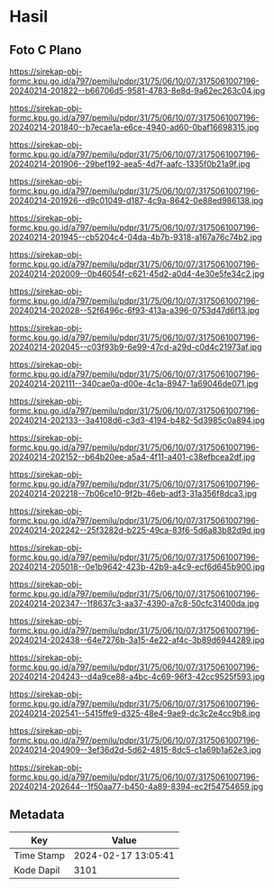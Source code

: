 # Hasil

## Foto C Plano

https://sirekap-obj-formc.kpu.go.id/a797/pemilu/pdpr/31/75/06/10/07/3175061007196-20240214-201822--b66706d5-9581-4783-8e8d-9a62ec263c04.jpg

https://sirekap-obj-formc.kpu.go.id/a797/pemilu/pdpr/31/75/06/10/07/3175061007196-20240214-201840--b7ecae1a-e6ce-4940-ad60-0baf16698315.jpg

https://sirekap-obj-formc.kpu.go.id/a797/pemilu/pdpr/31/75/06/10/07/3175061007196-20240214-201906--29bef192-aea5-4d7f-aafc-1335f0b21a9f.jpg

https://sirekap-obj-formc.kpu.go.id/a797/pemilu/pdpr/31/75/06/10/07/3175061007196-20240214-201926--d9c01049-d187-4c9a-8642-0e88ed986138.jpg

https://sirekap-obj-formc.kpu.go.id/a797/pemilu/pdpr/31/75/06/10/07/3175061007196-20240214-201945--cb5204c4-04da-4b7b-9318-a167a76c74b2.jpg

https://sirekap-obj-formc.kpu.go.id/a797/pemilu/pdpr/31/75/06/10/07/3175061007196-20240214-202009--0b46054f-c621-45d2-a0d4-4e30e5fe34c2.jpg

https://sirekap-obj-formc.kpu.go.id/a797/pemilu/pdpr/31/75/06/10/07/3175061007196-20240214-202028--52f6496c-6f93-413a-a396-0753d47d6f13.jpg

https://sirekap-obj-formc.kpu.go.id/a797/pemilu/pdpr/31/75/06/10/07/3175061007196-20240214-202045--c03f93b9-6e99-47cd-a29d-c0d4c21973af.jpg

https://sirekap-obj-formc.kpu.go.id/a797/pemilu/pdpr/31/75/06/10/07/3175061007196-20240214-202111--340cae0a-d00e-4c1a-8947-1a69046de071.jpg

https://sirekap-obj-formc.kpu.go.id/a797/pemilu/pdpr/31/75/06/10/07/3175061007196-20240214-202133--3a4108d6-c3d3-4194-b482-5d3985c0a894.jpg

https://sirekap-obj-formc.kpu.go.id/a797/pemilu/pdpr/31/75/06/10/07/3175061007196-20240214-202152--b64b20ee-a5a4-4f11-a401-c38efbcea2df.jpg

https://sirekap-obj-formc.kpu.go.id/a797/pemilu/pdpr/31/75/06/10/07/3175061007196-20240214-202218--7b06ce10-9f2b-46eb-adf3-31a356f8dca3.jpg

https://sirekap-obj-formc.kpu.go.id/a797/pemilu/pdpr/31/75/06/10/07/3175061007196-20240214-202242--25f3282d-b225-49ca-83f6-5d6a83b82d9d.jpg

https://sirekap-obj-formc.kpu.go.id/a797/pemilu/pdpr/31/75/06/10/07/3175061007196-20240214-205018--0e1b9642-423b-42b9-a4c9-ecf6d645b900.jpg

https://sirekap-obj-formc.kpu.go.id/a797/pemilu/pdpr/31/75/06/10/07/3175061007196-20240214-202347--1f8637c3-aa37-4390-a7c8-50cfc31400da.jpg

https://sirekap-obj-formc.kpu.go.id/a797/pemilu/pdpr/31/75/06/10/07/3175061007196-20240214-202438--64e7276b-3a15-4e22-af4c-3b89d6944289.jpg

https://sirekap-obj-formc.kpu.go.id/a797/pemilu/pdpr/31/75/06/10/07/3175061007196-20240214-204243--d4a9ce88-a4bc-4c69-96f3-42cc9525f593.jpg

https://sirekap-obj-formc.kpu.go.id/a797/pemilu/pdpr/31/75/06/10/07/3175061007196-20240214-202541--5415ffe9-d325-48e4-9ae9-dc3c2e4cc9b8.jpg

https://sirekap-obj-formc.kpu.go.id/a797/pemilu/pdpr/31/75/06/10/07/3175061007196-20240214-204909--3ef36d2d-5d62-4815-8dc5-c1a69b1a62e3.jpg

https://sirekap-obj-formc.kpu.go.id/a797/pemilu/pdpr/31/75/06/10/07/3175061007196-20240214-202644--1f50aa77-b450-4a89-8394-ec2f54754659.jpg


## Metadata

| Key        | Value               |
| ---------- | ------------------- |
| Time Stamp | 2024-02-17 13:05:41 |
| Kode Dapil | 3101                |




